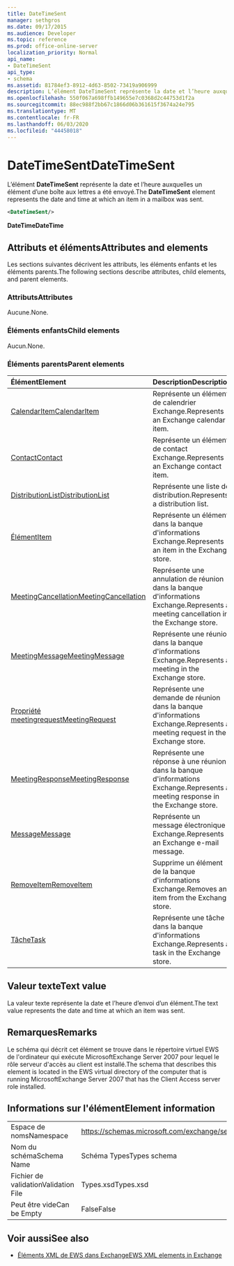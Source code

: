 ```yaml
---
title: DateTimeSent
manager: sethgros
ms.date: 09/17/2015
ms.audience: Developer
ms.topic: reference
ms.prod: office-online-server
localization_priority: Normal
api_name:
- DateTimeSent
api_type:
- schema
ms.assetid: 81784ef3-8912-4d63-8502-73419a906999
description: L’élément DateTimeSent représente la date et l’heure auxquelles un élément d’une boîte aux lettres a été envoyé.
ms.openlocfilehash: 550f067a698ffb149655e7c0368d2c44753d1f2a
ms.sourcegitcommit: 88ec988f2bb67c1866d06b361615f3674a24e795
ms.translationtype: MT
ms.contentlocale: fr-FR
ms.lasthandoff: 06/03/2020
ms.locfileid: "44458018"
---
```

# <a name="datetimesent"></a><span data-ttu-id="cf86d-103">DateTimeSent</span><span class="sxs-lookup"><span data-stu-id="cf86d-103">DateTimeSent</span></span>

<span data-ttu-id="cf86d-104">L’élément **DateTimeSent** représente la date et l’heure auxquelles un élément d’une boîte aux lettres a été envoyé.</span><span class="sxs-lookup"><span data-stu-id="cf86d-104">The **DateTimeSent** element represents the date and time at which an item in a mailbox was sent.</span></span> 
  
```xml
<DateTimeSent/>
```

<span data-ttu-id="cf86d-105">**DateTime**</span><span class="sxs-lookup"><span data-stu-id="cf86d-105">**DateTime**</span></span>

## <a name="attributes-and-elements"></a><span data-ttu-id="cf86d-106">Attributs et éléments</span><span class="sxs-lookup"><span data-stu-id="cf86d-106">Attributes and elements</span></span>

<span data-ttu-id="cf86d-107">Les sections suivantes décrivent les attributs, les éléments enfants et les éléments parents.</span><span class="sxs-lookup"><span data-stu-id="cf86d-107">The following sections describe attributes, child elements, and parent elements.</span></span>
  
### <a name="attributes"></a><span data-ttu-id="cf86d-108">Attributs</span><span class="sxs-lookup"><span data-stu-id="cf86d-108">Attributes</span></span>

<span data-ttu-id="cf86d-109">Aucune.</span><span class="sxs-lookup"><span data-stu-id="cf86d-109">None.</span></span>
  
### <a name="child-elements"></a><span data-ttu-id="cf86d-110">Éléments enfants</span><span class="sxs-lookup"><span data-stu-id="cf86d-110">Child elements</span></span>

<span data-ttu-id="cf86d-111">Aucun.</span><span class="sxs-lookup"><span data-stu-id="cf86d-111">None.</span></span>
  
### <a name="parent-elements"></a><span data-ttu-id="cf86d-112">Éléments parents</span><span class="sxs-lookup"><span data-stu-id="cf86d-112">Parent elements</span></span>

|<span data-ttu-id="cf86d-113">**Élément**</span><span class="sxs-lookup"><span data-stu-id="cf86d-113">**Element**</span></span>|<span data-ttu-id="cf86d-114">**Description**</span><span class="sxs-lookup"><span data-stu-id="cf86d-114">**Description**</span></span>|
|:-----|:-----|
|[<span data-ttu-id="cf86d-115">CalendarItem</span><span class="sxs-lookup"><span data-stu-id="cf86d-115">CalendarItem</span></span>](calendaritem.md) <br/> |<span data-ttu-id="cf86d-116">Représente un élément de calendrier Exchange.</span><span class="sxs-lookup"><span data-stu-id="cf86d-116">Represents an Exchange calendar item.</span></span>  <br/> |
|[<span data-ttu-id="cf86d-117">Contact</span><span class="sxs-lookup"><span data-stu-id="cf86d-117">Contact</span></span>](contact.md) <br/> |<span data-ttu-id="cf86d-118">Représente un élément de contact Exchange.</span><span class="sxs-lookup"><span data-stu-id="cf86d-118">Represents an Exchange contact item.</span></span>  <br/> |
|[<span data-ttu-id="cf86d-119">DistributionList</span><span class="sxs-lookup"><span data-stu-id="cf86d-119">DistributionList</span></span>](distributionlist.md) <br/> |<span data-ttu-id="cf86d-120">Représente une liste de distribution.</span><span class="sxs-lookup"><span data-stu-id="cf86d-120">Represents a distribution list.</span></span>  <br/> |
|[<span data-ttu-id="cf86d-121">Élément</span><span class="sxs-lookup"><span data-stu-id="cf86d-121">Item</span></span>](item.md) <br/> |<span data-ttu-id="cf86d-122">Représente un élément dans la banque d'informations Exchange.</span><span class="sxs-lookup"><span data-stu-id="cf86d-122">Represents an item in the Exchange store.</span></span>  <br/> |
|[<span data-ttu-id="cf86d-123">MeetingCancellation</span><span class="sxs-lookup"><span data-stu-id="cf86d-123">MeetingCancellation</span></span>](meetingcancellation.md) <br/> |<span data-ttu-id="cf86d-124">Représente une annulation de réunion dans la banque d'informations Exchange.</span><span class="sxs-lookup"><span data-stu-id="cf86d-124">Represents a meeting cancellation in the Exchange store.</span></span>  <br/> |
|[<span data-ttu-id="cf86d-125">MeetingMessage</span><span class="sxs-lookup"><span data-stu-id="cf86d-125">MeetingMessage</span></span>](meetingmessage.md) <br/> |<span data-ttu-id="cf86d-126">Représente une réunion dans la banque d'informations Exchange.</span><span class="sxs-lookup"><span data-stu-id="cf86d-126">Represents a meeting in the Exchange store.</span></span>  <br/> |
|[<span data-ttu-id="cf86d-127">Propriété meetingrequest</span><span class="sxs-lookup"><span data-stu-id="cf86d-127">MeetingRequest</span></span>](meetingrequest.md) <br/> |<span data-ttu-id="cf86d-128">Représente une demande de réunion dans la banque d'informations Exchange.</span><span class="sxs-lookup"><span data-stu-id="cf86d-128">Represents a meeting request in the Exchange store.</span></span>  <br/> |
|[<span data-ttu-id="cf86d-129">MeetingResponse</span><span class="sxs-lookup"><span data-stu-id="cf86d-129">MeetingResponse</span></span>](meetingresponse.md) <br/> |<span data-ttu-id="cf86d-130">Représente une réponse à une réunion dans la banque d'informations Exchange.</span><span class="sxs-lookup"><span data-stu-id="cf86d-130">Represents a meeting response in the Exchange store.</span></span>  <br/> |
|[<span data-ttu-id="cf86d-131">Message</span><span class="sxs-lookup"><span data-stu-id="cf86d-131">Message</span></span>](message-ex15websvcsotherref.md) <br/> |<span data-ttu-id="cf86d-132">Représente un message électronique Exchange.</span><span class="sxs-lookup"><span data-stu-id="cf86d-132">Represents an Exchange e-mail message.</span></span>  <br/> |
|[<span data-ttu-id="cf86d-133">RemoveItem</span><span class="sxs-lookup"><span data-stu-id="cf86d-133">RemoveItem</span></span>](removeitem.md) <br/> |<span data-ttu-id="cf86d-134">Supprime un élément de la banque d'informations Exchange.</span><span class="sxs-lookup"><span data-stu-id="cf86d-134">Removes an item from the Exchange store.</span></span>  <br/> |
|[<span data-ttu-id="cf86d-135">Tâche</span><span class="sxs-lookup"><span data-stu-id="cf86d-135">Task</span></span>](task.md) <br/> |<span data-ttu-id="cf86d-136">Représente une tâche dans la banque d'informations Exchange.</span><span class="sxs-lookup"><span data-stu-id="cf86d-136">Represents a task in the Exchange store.</span></span>  <br/> |
   
## <a name="text-value"></a><span data-ttu-id="cf86d-137">Valeur texte</span><span class="sxs-lookup"><span data-stu-id="cf86d-137">Text value</span></span>

<span data-ttu-id="cf86d-138">La valeur texte représente la date et l’heure d’envoi d’un élément.</span><span class="sxs-lookup"><span data-stu-id="cf86d-138">The text value represents the date and time at which an item was sent.</span></span>
  
## <a name="remarks"></a><span data-ttu-id="cf86d-139">Remarques</span><span class="sxs-lookup"><span data-stu-id="cf86d-139">Remarks</span></span>

<span data-ttu-id="cf86d-140">Le schéma qui décrit cet élément se trouve dans le répertoire virtuel EWS de l'ordinateur qui exécute MicrosoftExchange Server 2007 pour lequel le rôle serveur d'accès au client est installé.</span><span class="sxs-lookup"><span data-stu-id="cf86d-140">The schema that describes this element is located in the EWS virtual directory of the computer that is running MicrosoftExchange Server 2007 that has the Client Access server role installed.</span></span>
  
## <a name="element-information"></a><span data-ttu-id="cf86d-141">Informations sur l'élément</span><span class="sxs-lookup"><span data-stu-id="cf86d-141">Element information</span></span>

|||
|:-----|:-----|
|<span data-ttu-id="cf86d-142">Espace de noms</span><span class="sxs-lookup"><span data-stu-id="cf86d-142">Namespace</span></span>  <br/> |https://schemas.microsoft.com/exchange/services/2006/types  <br/> |
|<span data-ttu-id="cf86d-143">Nom du schéma</span><span class="sxs-lookup"><span data-stu-id="cf86d-143">Schema Name</span></span>  <br/> |<span data-ttu-id="cf86d-144">Schéma Types</span><span class="sxs-lookup"><span data-stu-id="cf86d-144">Types schema</span></span>  <br/> |
|<span data-ttu-id="cf86d-145">Fichier de validation</span><span class="sxs-lookup"><span data-stu-id="cf86d-145">Validation File</span></span>  <br/> |<span data-ttu-id="cf86d-146">Types.xsd</span><span class="sxs-lookup"><span data-stu-id="cf86d-146">Types.xsd</span></span>  <br/> |
|<span data-ttu-id="cf86d-147">Peut être vide</span><span class="sxs-lookup"><span data-stu-id="cf86d-147">Can be Empty</span></span>  <br/> |<span data-ttu-id="cf86d-148">False</span><span class="sxs-lookup"><span data-stu-id="cf86d-148">False</span></span>  <br/> |
   
## <a name="see-also"></a><span data-ttu-id="cf86d-149">Voir aussi</span><span class="sxs-lookup"><span data-stu-id="cf86d-149">See also</span></span>

- [<span data-ttu-id="cf86d-150">Éléments XML de EWS dans Exchange</span><span class="sxs-lookup"><span data-stu-id="cf86d-150">EWS XML elements in Exchange</span></span>](ews-xml-elements-in-exchange.md)

